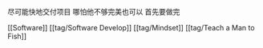 尽可能快地交付项目 哪怕他不够完美也可以 首先要做完

[[Software]] [[tag/Software Develop]] [[tag/Mindset]] [[tag/Teach a Man to Fish]]